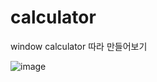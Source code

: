 # calculator
window calculator 따라 만들어보기

![image](https://user-images.githubusercontent.com/37472764/200739881-a60e7588-94c5-40f8-8da7-bfc63c350599.png)
